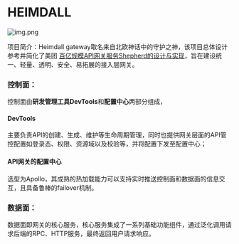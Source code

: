 # HEIMDALL
![img.png](img.png)

项目简介：Heimdall gateway取名来自北欧神话中的守护之神，该项目总体设计参考并简化了美团 [百亿规模API网关服务Shepherd的设计与实现](https://tech.meituan.com/2021/05/20/shepherd-api-gateway.html)，旨在建设统一、轻量、透明、安全、易拓展的接入层网关。


### 控制面：
控制面由**研发管理工具DevTools**和**配置中心**两部分组成，

#### DevTools
主要负责API的创建、生成、维护等生命周期管理，同时也提供网关层面的API管控配置如登录态、权限、资源域以及校验等，并将配置下发至配置中心；
#### API网关的配置中心
选型为Apollo，其成熟的热加载能力可以支持实时推送控制面和数据面的信息交互，且具备鲁棒的failover机制。

### 数据面：
数据面即网关的核心服务，核心服务集成了一系列基础功能组件，通过泛化调用请求后端的RPC、HTTP服务，最终返回用户请求响应。
